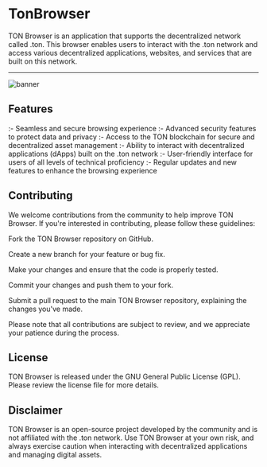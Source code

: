 # TonBrowser

TON Browser is an application that supports the decentralized network called .ton. This browser enables users to interact with the .ton network and access various decentralized applications, websites, and services that are built on this network.

_______

![banner](https://github.com/attikusfinch/TonBrowser/assets/57581726/15d6ba12-13cf-4f77-8dd5-54aa792290b0)

## Features

:- Seamless and secure browsing experience
:- Advanced security features to protect data and privacy
:- Access to the TON blockchain for secure and decentralized asset management
:- Ability to interact with decentralized applications (dApps) built on the .ton network
:- User-friendly interface for users of all levels of technical proficiency
:- Regular updates and new features to enhance the browsing experience

## Contributing

We welcome contributions from the community to help improve TON Browser. If you're interested in contributing, please follow these guidelines:

Fork the TON Browser repository on GitHub.

Create a new branch for your feature or bug fix.

Make your changes and ensure that the code is properly tested.

Commit your changes and push them to your fork.

Submit a pull request to the main TON Browser repository, explaining the changes you've made.


Please note that all contributions are subject to review, and we appreciate your patience during the process.

## License

TON Browser is released under the GNU General Public License (GPL). Please review the license file for more details.

## Disclaimer

TON Browser is an open-source project developed by the community and is not affiliated with the .ton network. Use TON Browser at your own risk, and always exercise caution when interacting with decentralized applications and managing digital assets.
